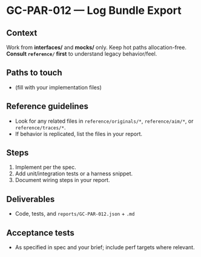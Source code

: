# GC-PAR-012 — Log Bundle Export

## Context
Work from **interfaces/** and **mocks/** only. Keep hot paths allocation-free. **Consult `reference/` first** to understand legacy behavior/feel.

## Paths to touch
- (fill with your implementation files)

## Reference guidelines
- Look for any related files in `reference/originals/*`, `reference/aim/*`, or `reference/traces/*`.
- If behavior is replicated, list the files in your report.

## Steps
1) Implement per the spec. 
2) Add unit/integration tests or a harness snippet.
3) Document wiring steps in your report.

## Deliverables
- Code, tests, and `reports/GC-PAR-012.json` + `.md`

## Acceptance tests
- As specified in spec and your brief; include perf targets where relevant.

